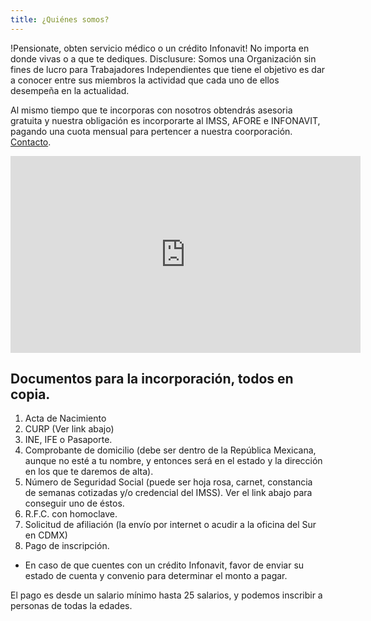 ```yaml
---
title: ¿Quiénes somos?
---
```

!Pensionate, obten servicio médico o un crédito Infonavit! No importa en donde vivas o a que te dediques.
Disclusure:
Somos una Organización sin fines de lucro  para Trabajadores Independientes que tiene el objetivo es dar a conocer entre sus miembros la actividad que cada uno de ellos desempeña en la actualidad.

Al mismo tiempo que te incorporas con nosotros obtendrás asesoria gratuita y nuestra obligación es incorporarte al IMSS, AFORE e INFONAVIT, pagando una cuota mensual para pertencer a nuestra coorporación. [Contacto](2018/03/contacto.html).


<iframe width="560" height="315" src="https://www.youtube.com/embed/ijkAO70GNP0?rel=0&amp;showinfo=0" frameborder="0" allow="autoplay; encrypted-media" allowfullscreen></iframe>

## Documentos para la incorporación, todos en copia.

1.	Acta de Nacimiento
2.	CURP (Ver link abajo)
3.	INE, IFE o Pasaporte. 
4.	Comprobante de domicilio (debe ser dentro de la República Mexicana, aunque no esté a tu nombre, y entonces será en el estado y la dirección en los que te daremos de alta). 
5.	Número de Seguridad Social (puede ser hoja rosa, carnet, constancia de semanas cotizadas y/o credencial del IMSS). Ver el link abajo para conseguir uno de éstos. 
6.	R.F.C. con homoclave.
7.	 Solicitud de afiliación (la envío por internet o acudir a la oficina del Sur en CDMX)
8.	Pago de inscripción.

- En caso de que cuentes con un crédito Infonavit, favor de enviar su estado de cuenta y convenio para determinar el monto a pagar.

El pago es desde un salario mínimo hasta 25 salarios, y podemos inscribir a personas de todas la edades. 
